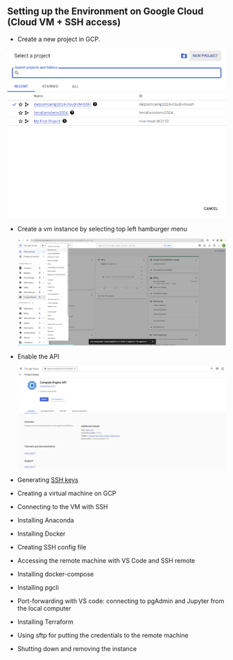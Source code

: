 ## Setting up the Environment on Google Cloud (Cloud VM + SSH access)
* Create a new project in GCP.

![Alt text][def]
* Create a vm instance by selecting top left hamburger menu
  
  ![Alt text][def2]
* Enable the API
  
  ![Alt text][def3]
  
* Generating [SSH keys][def4]
* Creating a virtual machine on GCP
* Connecting to the VM with SSH
* Installing Anaconda
* Installing Docker
* Creating SSH config file
* Accessing the remote machine with VS Code and SSH remote
* Installing docker-compose
* Installing pgcli
* Port-forwarding with VS code: connecting to pgAdmin and Jupyter from the local computer
* Installing Terraform
* Using sftp for putting the credentials to the remote machine
* Shutting down and removing the instance

[def]: ./Images/image1.png
[def2]:./Images/image2.png
[def3]:./Images/image3.png
[def4]: https://cloud.google.com/compute/docs/connect/create-ssh-keys